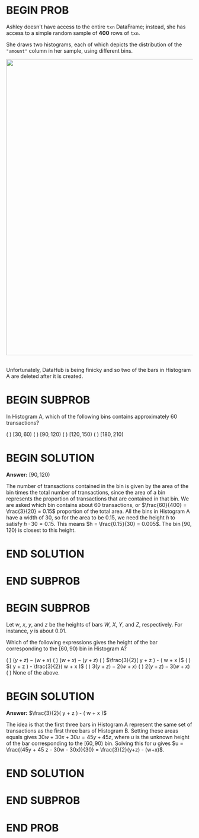 # BEGIN PROB

Ashley doesn't have access to the entire `txn` DataFrame; instead, she
has access to a simple random sample of **400** rows of `txn`.

She draws two histograms, each of which depicts the distribution of the
`"amount"` column in her sample, using different bins.


<center><img src='../assets/images/fa23-final/hist-final.png' width=800></center>
<br>

Unfortunately, DataHub is being finicky and so two of the bars in
Histogram A are deleted after it is created.

# BEGIN SUBPROB

In Histogram A, which of the following bins contains approximately 60
transactions?

( ) $[30, 60)$
( ) $[90, 120)$
( ) $[120, 150)$
( ) $[180, 210)$

# BEGIN SOLUTION
**Answer:** $[90, 120)$

The number of transactions contained in the bin is given by the area of the bin times the total number of transactions, since the area of a bin represents the proportion of transactions that are contained in that bin. We are asked which bin contains about 60 transactions, or $\frac{60}{400} = \frac{3}{20} = 0.15$ proportion of the total area. All the bins in Histogram A have a width of 30, so for the area to be 0.15, we need the height $h$ to satisfy $h\cdot 30 = 0.15$. This means $h = \frac{0.15}{30} = 0.005$. The bin $[90, 120)$ is closest to this height.


# END SOLUTION

# END SUBPROB



# BEGIN SUBPROB

Let $w$, $x$, $y$, and $z$ be the heights of bars $W$, $X$, $Y$, and
$Z$, respectively. For instance, $y$ is about 0.01.

Which of the following expressions gives the height of the bar
corresponding to the $[60, 90)$ bin in Histogram A?

( ) $( y + z ) - ( w + x )$
( ) $( w + x ) - ( y + z )$
( ) $\frac{3}{2}( y + z ) - ( w + x )$
( ) $( y + z ) - \frac{3}{2}( w + x )$
( ) $3( y + z ) - 2( w + x )$
( ) $2( y + z ) - 3( w + x )$
( ) None of the above.

# BEGIN SOLUTION
**Answer:** $\frac{3}{2}( y + z ) - ( w + x )$

The idea is that the first three bars  in Histogram A represent the same set of transactions as the first three bars of Histogram B. Setting these areas equals gives $30w+30x+30u= 45y+45z$, where $u$ is the unknown height of the bar corresponding to the $[60, 90)$ bin. Solving this for $u$ gives
$u = \frac{(45y + 45 z - 30w - 30x)}{30} = \frac{3}{2}(y+z) - (w+x)$.


# END SOLUTION

# END SUBPROB

# END PROB